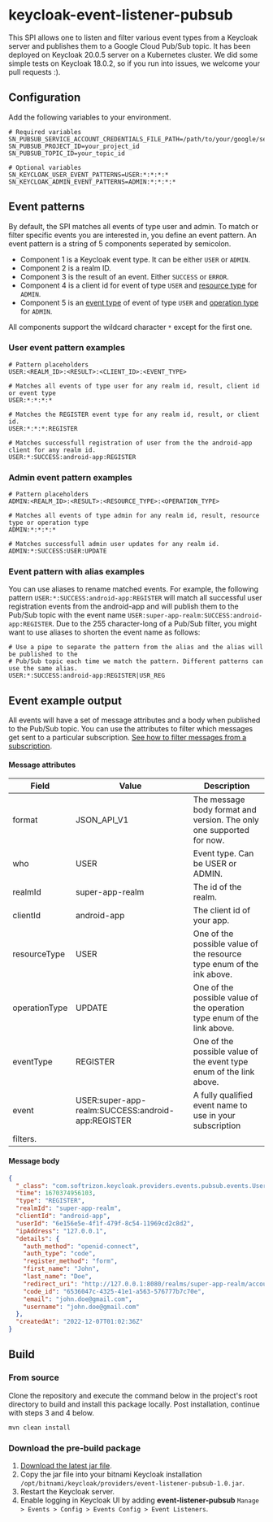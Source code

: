 # keycloak-event-listener-pubsub

This SPI allows one to listen and filter various event types from a Keycloak server
and publishes them to a Google Cloud Pub/Sub topic. It has been deployed on Keycloak 20.0.5 server
on a Kubernetes cluster. We did some simple tests on Keycloak 18.0.2, so if you run into issues,
we welcome your pull requests :).

## Configuration

Add the following variables to your environment.

```
# Required variables
SN_PUBSUB_SERVICE_ACCOUNT_CREDENTIALS_FILE_PATH=/path/to/your/google/service_account_key_file.json
SN_PUBSUB_PROJECT_ID=your_project_id
SN_PUBSUB_TOPIC_ID=your_topic_id

# Optional variables
SN_KEYCLOAK_USER_EVENT_PATTERNS=USER:*:*:*:*
SN_KEYCLOAK_ADMIN_EVENT_PATTERNS=ADMIN:*:*:*:*
```

## Event patterns

By default, the SPI matches all events of type user and admin. To match or filter specific events you are interested in,
you define an event pattern. An event pattern is a string of 5 components seperated by semicolon.

* Component 1 is a Keycloak event type. It can be either `USER` or `ADMIN`.
* Component 2 is a realm ID.
* Component 3 is the result of an event. Either `SUCCESS` or `ERROR`.
* Component 4 is a client id for event of type `USER`
  and [resource type](https://www.keycloak.org/docs-api/18.0/javadocs/org/keycloak/events/admin/ResourceType.html)
  for `ADMIN`.
* Component 5 is an [event type](https://www.keycloak.org/docs-api/18.0/javadocs/org/keycloak/events/EventType.html) of
  event of type `USER`
  and [operation type](https://www.keycloak.org/docs-api/18.0/javadocs/org/keycloak/events/admin/OperationType.html)
  for `ADMIN`.

All components support the wildcard character `*` except for the first one.

### User event pattern examples

```
# Pattern placeholders
USER:<REALM_ID>:<RESULT>:<CLIENT_ID>:<EVENT_TYPE>

# Matches all events of type user for any realm id, result, client id or event type
USER:*:*:*:*

# Matches the REGISTER event type for any realm id, result, or client id.
USER:*:*:*:REGISTER

# Matches successfull registration of user from the the android-app client for any realm id.
USER:*:SUCCESS:android-app:REGISTER
```

### Admin event pattern examples

```
# Pattern placeholders
ADMIN:<REALM_ID>:<RESULT>:<RESOURCE_TYPE>:<OPERATION_TYPE>

# Matches all events of type admin for any realm id, result, resource type or operation type
ADMIN:*:*:*:*

# Matches successfull admin user updates for any realm id.
ADMIN:*:SUCCESS:USER:UPDATE
```

### Event pattern with alias examples

You can use aliases to rename matched events. For example, the following pattern `USER:*:SUCCESS:android-app:REGISTER`
will match all successful user registration events from the android-app and will publish them to the Pub/Sub topic with
the event name `USER:super-app-realm:SUCCESS:android-app:REGISTER`. Due to the 255 character-long of a Pub/Sub filter,
you might want to use aliases to shorten the event name as follows:

```
# Use a pipe to separate the pattern from the alias and the alias will be published to the 
# Pub/Sub topic each time we match the pattern. Different patterns can use the same alias.
USER:*:SUCCESS:android-app:REGISTER|USR_REG
```

## Event example output

All events will have a set of message attributes and a body when published to the Pub/Sub topic. You can use the
attributes to filter which messages get sent to a particular
subscription. [See how to filter messages from a subscription](https://cloud.google.com/pubsub/docs/subscription-message-filter).

#### Message attributes

| Field | Value | Description
| -- | ---- | ---- |
| format | JSON_API_V1 | The message body format and version. The only one supported for now. |
| who | USER | Event type. Can be USER or ADMIN. |
| realmId | super-app-realm | The id of the realm. |
| clientId | android-app | The client id of your app. |
| resourceType | USER | One of the possible value of the resource type enum of the ink above. |
| operationType | UPDATE | One of the possible value of the operation type enum of the link above. |
| eventType | REGISTER | One of the possible value of the event type enum of the link above. |
| event | USER:super-app-realm:SUCCESS:android-app:REGISTER | A fully qualified event name to use in your subscription
filters. |

#### Message body

```json
{
  "_class": "com.softrizon.keycloak.providers.events.pubsub.events.UserEventMessage",
  "time": 1670374956103,
  "type": "REGISTER",
  "realmId": "super-app-realm",
  "clientId": "android-app",
  "userId": "6e156e5e-4f1f-479f-8c54-11969cd2c8d2",
  "ipAddress": "127.0.0.1",
  "details": {
    "auth_method": "openid-connect",
    "auth_type": "code",
    "register_method": "form",
    "first_name": "John",
    "last_name": "Doe",
    "redirect_uri": "http://127.0.0.1:8080/realms/super-app-realm/account/#/",
    "code_id": "6536047c-4325-41e1-a563-576777b7c70e",
    "email": "john.doe@gmail.com",
    "username": "john.doe@gmail.com"
  },
  "createdAt": "2022-12-07T01:02:36Z"
}
```

## Build

### From source

Clone the repository and execute the command below in the project's root directory to build and install this package
locally. Post installation, continue with steps 3 and 4 below.

```
mvn clean install
```

### Download the pre-build package

1. [Download the latest jar file](https://github.com/softrizon/keycloak-event-listener-pubsub/releases/download/1.0/event-listener-pubsub-1.0.jar).
2. Copy the jar file into your bitnami Keycloak
   installation `/opt/bitnami/keycloak/providers/event-listener-pubsub-1.0.jar`.
3. Restart the Keycloak server.
4. Enable logging in Keycloak UI by adding **event-listener-pubsub**
   `Manage > Events > Config > Events Config > Event Listeners`.
